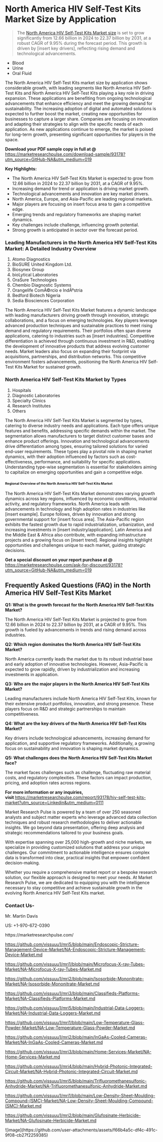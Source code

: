 <h1>North America HIV Self-Test Kits Market&nbsp;Size by Application</h1><blockquote><p>The <a href="https://marketresearchpulse.com/download-sample/93178?utm_source=GitHub-NA&amp;utm_medium=019">North America HIV Self-Test Kits Market size</a> is set to grow significantly from 12.66 billion in 2024 to 22.37 billion by 2031, at a robust CAGR of 9.95% during the forecast period. This growth is driven by [insert key drivers], reflecting rising demand and technological advancements.</p></blockquote><ul><li>Blood<li> Urine<li> Oral Fluid</li></ul><p>The North America HIV Self-Test Kits market size by application shows considerable growth, with leading segments like North America HIV Self-Test Kits and North America HIV Self-Test Kits playing a key role in driving expansion. These applications are benefiting from ongoing technological advancements that enhance efficiency and meet the growing demand for sustainability. The increasing adoption of digital and automated solutions is expected to further boost the market, creating new opportunities for businesses to capture a larger share. Companies are focusing on innovation and adapting their strategies to align with the specific needs of each application. As new applications continue to emerge, the market is poised for long-term growth, presenting significant opportunities for players in the space.</p><p><strong>Download your PDF sample copy in full at @ </strong><a href="https://marketresearchpulse.com/download-sample/93178?utm_source=GitHub-NA&amp;utm_medium=019">https://marketresearchpulse.com/download-sample/93178?utm_source=GitHub-NA&amp;utm_medium=019</a></p><p><strong>Key Highlights: </strong></p><ul><li>The North America HIV Self-Test Kits Market is expected to grow from 12.66 billion in 2024 to 22.37 billion by 2031, at a CAGR of 9.95%.</li><li>Increasing demand for trend or application is driving market growth.</li><li>Technological advancements and innovation are key market drivers.</li><li>North America, Europe, and Asia-Pacific are leading regional markets.</li><li>Major players are focusing on insert focus area to gain a competitive edge.</li><li>Emerging trends and regulatory frameworks are shaping market dynamics.</li><li>Key challenges include challenge, influencing growth potential.</li><li>Strong growth is anticipated in sector over the forecast period.</li></ul><h3>Leading Manufacturers in the North America HIV Self-Test Kits Market: A Detailed Industry Overview</h3><ol><li>Atomo Diagnostics</li><li>BioSURE United Kingdom Ltd.</li><li>Biosynex Group</li><li>bioLytical Laboratories</li><li>OraSure Technologies</li><li>Chembio Diagnostic Systems</li><li>Orangelife ComÃ©rcio e IndÃºstria</li><li>Bedford Biotech Nigeria</li><li>Sedia Biosciences Corporation</li></ol><div class="flex max-w-full flex-col flex-grow"><div class="min-h-8 text-message flex w-full flex-col items-end gap-2 whitespace-normal break-words [.text-message+&amp;]:mt-5" dir="auto" data-message-author-role="assistant" data-message-id="fd8432e4-4910-450d-b182-61b7bfb0a01f" data-message-model-slug="gpt-4o"><div class="flex w-full flex-col gap-1 empty:hidden first:pt-[3px]"><div class="markdown prose w-full break-words dark:prose-invert light"><p>The North America HIV Self-Test Kits Market features a dynamic landscape with leading manufacturers driving growth through innovation, strategic collaborations, and a focus on emerging technologies. Key players leverage advanced production techniques and sustainable practices to meet rising demand and regulatory requirements. Their portfolios often span diverse applications, catering to industries such as [insert industries]. Competitive differentiation is achieved through continuous investment in R&amp;D, enabling the development of innovative products that address evolving customer needs. Market leaders also focus on expanding their footprint via acquisitions, partnerships, and distribution networks. This competitive environment fosters advancements, positioning the North America HIV Self-Test Kits Market for sustained growth.</p></div></div></div></div><h3>North America HIV Self-Test Kits Market by Types</h3><ol><li>Hospitals<li> Diagnostic Laboratories<li> Specialty Clinics<li> Research Institutes<li> Others</li></ol><div class="flex max-w-full flex-col flex-grow"><div class="min-h-8 text-message flex w-full flex-col items-end gap-2 whitespace-normal break-words [.text-message+&amp;]:mt-5" dir="auto" data-message-author-role="assistant" data-message-id="084470be-0bb7-4664-bddf-5156b4f41249" data-message-model-slug="gpt-4o-mini"><div class="flex w-full flex-col gap-1 empty:hidden first:pt-[3px]"><div class="markdown prose w-full break-words dark:prose-invert light"><p>The North America HIV Self-Test Kits Market is segmented by types, catering to diverse industry needs and applications. Each type offers unique features and benefits, addressing specific demands within the market. The segmentation allows manufacturers to target distinct customer bases and enhance product offerings. Innovation and technological advancements drive differentiation among types, ensuring tailored solutions for varied end-user requirements. These types play a pivotal role in shaping market dynamics, with their adoption influenced by factors such as cost-effectiveness, performance, and suitability for specific applications. Understanding type-wise segmentation is essential for stakeholders aiming to capitalize on emerging opportunities and gain a competitive edge.</p></div></div></div></div><h3><span style="font-size: 11px;">Regional Overview of the North America HIV Self-Test Kits Market</span></h3><div class="flex max-w-full flex-col flex-grow"><div class="min-h-8 text-message flex w-full flex-col items-end gap-2 whitespace-normal break-words [.text-message+&amp;]:mt-5" dir="auto" data-message-author-role="assistant" data-message-id="e9038762-ce64-4e30-91c9-9bd413514231" data-message-model-slug="gpt-4o-mini"><div class="flex w-full flex-col gap-1 empty:hidden first:pt-[3px]"><div class="markdown prose w-full break-words dark:prose-invert light"><p>The North America HIV Self-Test Kits Market demonstrates varying growth dynamics across key regions, influenced by economic conditions, industrial activity, and regulatory frameworks. North America leads with advancements in technology and high adoption rates in industries like [insert example]. Europe follows, driven by innovation and strong governmental support for [insert focus area]. The Asia-Pacific region exhibits the fastest growth due to rapid industrialization, urbanization, and increasing investments in [insert industry/application]. Latin America and the Middle East &amp; Africa also contribute, with expanding infrastructure projects and a growing focus on [insert trend]. Regional insights highlight opportunities and challenges unique to each market, guiding strategic decisions.</p></div></div></div></div><p><strong>Get a special discount on your report purchase at @ </strong><a href="https://marketresearchpulse.com/ask-for-discount/93178?utm_source=GitHub-NA&amp;utm_medium=019">https://marketresearchpulse.com/ask-for-discount/93178?utm_source=GitHub-NA&amp;utm_medium=019</a></p><h2>Frequently Asked Questions (FAQ) in the North America HIV Self-Test Kits Market</h2><p><strong>Q1: What is the growth forecast for the North America HIV Self-Test Kits Market?</strong></p><p>The North America HIV Self-Test Kits Market is projected to grow from 12.66 billion in 2024 to 22.37 billion by 2031, at a CAGR of 9.95%. This growth is fueled by advancements in trends and rising demand across industries.</p><p><strong>Q2: Which region dominates the North America HIV Self-Test Kits Market?</strong></p><p>North America currently leads the market due to its robust industrial base and early adoption of innovative technologies. However, Asia-Pacific is expected to grow rapidly, driven by industrialization and increasing investments in application.</p><p><strong>Q3: Who are the major players in the North America HIV Self-Test Kits Market?</strong></p><p>Leading manufacturers include North America HIV Self-Test Kits, known for their extensive product portfolios, innovation, and strong presence. These players focus on R&amp;D and strategic partnerships to maintain competitiveness.</p><p><strong>Q4: What are the key drivers of the North America HIV Self-Test Kits Market?</strong></p><p>Key drivers include technological advancements, increasing demand for application, and supportive regulatory frameworks. Additionally, a growing focus on sustainability and innovation is shaping market dynamics.</p><p><strong>Q5: What challenges does the North America HIV Self-Test Kits Market face?</strong></p><p>The market faces challenges such as challenge, fluctuating raw material costs, and regulatory complexities. These factors can impact production, pricing, and adoption rates across regions.</p><p><strong>For more information or any inquiries, visit&nbsp;</strong><a href="https://marketresearchpulse.com/report/93178/hiv-self-test-kits-market?utm_source=Linkedin&utm_medium=0111">https://marketresearchpulse.com/report/93178/hiv-self-test-kits-market?utm_source=Linkedin&utm_medium=0111</a></p><p>Market Research Pulse is powered by a team of over 250 seasoned analysts and subject matter experts who leverage advanced data collection techniques and robust research methodologies to deliver actionable insights. We go beyond data presentation, offering deep analysis and strategic recommendations tailored to your business goals.</p><p>With expertise spanning over 25,000 high-growth and niche markets, we specialize in providing customized solutions that address your unique challenges. Our commitment to actionable intelligence ensures complex data is transformed into clear, practical insights that empower confident decision-making.</p><p>Whether you require a comprehensive market report or a bespoke research solution, our flexible approach is designed to meet your needs. At Market Research Pulse, we are dedicated to equipping you with the intelligence necessary to stay competitive and achieve sustainable growth in the evolving North America HIV Self-Test Kits market.</p><h3><strong>Contact Us-</strong></h3><p>Mr. Martin Davis</p><p>US: +1-970-672-0390</p><p>https://marketresearchpulse.com/</p><p><a href="https://github.com/vissuuu1/mri5/blob/main/Endoscopic-Stricture-Management-Device-Market/NA-Endoscopic-Stricture-Management-Device-Market.md">https://github.com/vissuuu1/mri5/blob/main/Endoscopic-Stricture-Management-Device-Market/NA-Endoscopic-Stricture-Management-Device-Market.md</a></p><p><a href="https://github.com/vissuuu1/mri1/blob/main/Microfocus-X-ray-Tubes-Market/NA-Microfocus-X-ray-Tubes-Market.md">https://github.com/vissuuu1/mri1/blob/main/Microfocus-X-ray-Tubes-Market/NA-Microfocus-X-ray-Tubes-Market.md</a></p><p><a href="https://github.com/vissuuu1/mri2/blob/main/Isosorbide-Mononitrate-Market/NA-Isosorbide-Mononitrate-Market.md">https://github.com/vissuuu1/mri2/blob/main/Isosorbide-Mononitrate-Market/NA-Isosorbide-Mononitrate-Market.md</a></p><p><a href="https://github.com/vissuuu1/mri3/blob/main/Classifieds-Platforms-Market/NA-Classifieds-Platforms-Market.md">https://github.com/vissuuu1/mri3/blob/main/Classifieds-Platforms-Market/NA-Classifieds-Platforms-Market.md</a></p><p><a href="https://github.com/vissuuu1/mri5/blob/main/Industrial-Data-Loggers-Market/NA-Industrial-Data-Loggers-Market.md">https://github.com/vissuuu1/mri5/blob/main/Industrial-Data-Loggers-Market/NA-Industrial-Data-Loggers-Market.md</a></p><p><a href="https://github.com/vissuuu1/mri1/blob/main/Low-Temperature-Glass-Powder-Market/NA-Low-Temperature-Glass-Powder-Market.md">https://github.com/vissuuu1/mri1/blob/main/Low-Temperature-Glass-Powder-Market/NA-Low-Temperature-Glass-Powder-Market.md</a></p><p><a href="https://github.com/vissuuu1/mri2/blob/main/InGaAs-Cooled-Cameras-Market/NA-InGaAs-Cooled-Cameras-Market.md">https://github.com/vissuuu1/mri2/blob/main/InGaAs-Cooled-Cameras-Market/NA-InGaAs-Cooled-Cameras-Market.md</a></p><p><a href="https://github.com/vissuuu1/mri3/blob/main/Home-Services-Market/NA-Home-Services-Market.md">https://github.com/vissuuu1/mri3/blob/main/Home-Services-Market/NA-Home-Services-Market.md</a></p><p><a href="https://github.com/vissuuu1/mri4/blob/main/Hybrid-Photonic-Integrated-Circuit-Market/NA-Hybrid-Photonic-Integrated-Circuit-Market.md">https://github.com/vissuuu1/mri4/blob/main/Hybrid-Photonic-Integrated-Circuit-Market/NA-Hybrid-Photonic-Integrated-Circuit-Market.md</a></p><p><a href="https://github.com/vissuuu1/mri5/blob/main/Trifluoromethanesulfonic-Anhydride-Market/NA-Trifluoromethanesulfonic-Anhydride-Market.md">https://github.com/vissuuu1/mri5/blob/main/Trifluoromethanesulfonic-Anhydride-Market/NA-Trifluoromethanesulfonic-Anhydride-Market.md</a></p><p><a href="https://github.com/vissuuu1/mri1/blob/main/Low-Density-Sheet-Moulding-Compound-(SMC)-Market/NA-Low-Density-Sheet-Moulding-Compound-(SMC)-Market.md">https://github.com/vissuuu1/mri1/blob/main/Low-Density-Sheet-Moulding-Compound-(SMC)-Market/NA-Low-Density-Sheet-Moulding-Compound-(SMC)-Market.md</a></p><p><a href="https://github.com/vissuuu1/mri2/blob/main/Glufosinate-Herbicide-Market/NA-Glufosinate-Herbicide-Market.md">https://github.com/vissuuu1/mri2/blob/main/Glufosinate-Herbicide-Market/NA-Glufosinate-Herbicide-Market.md</a></p>
![image](https://github.com/user-attachments/assets/f66b4a5c-df4c-491c-9f08-cb27f2259385)

